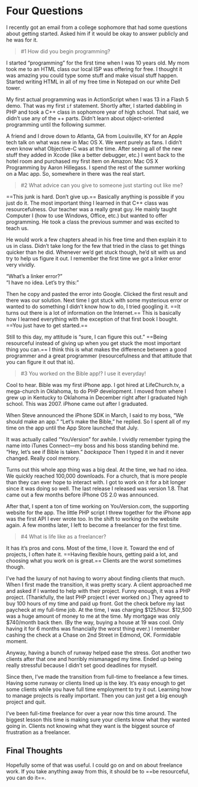 # Four Questions

I recently got an email from a college sophomore that had some questions about getting started. Asked him if it would be okay to answer publicly and he was for it.

> #1 How did you begin programming?

I started “programming” for the first time when I was 10 years old. My mom took me to an HTML class our local ISP was offering for free. I thought it was amazing you could type some stuff and make visual stuff happen. Started writing HTML in all of my free time in Notepad on our white Dell tower.

My first actual programming was in ActionScript when I was 13 in a Flash 5 demo. That was my first `if` statement. Shortly after, I started dabbling in PHP and took a C++ class in sophomore year of high school. That said, we didn’t use any of the ++ parts. Didn’t learn about object-oriented programming until the following summer.

A friend and I drove down to Atlanta, GA from Louisville, KY for an Apple tech talk on what was new in Mac OS X. We went purely as fans. I didn’t even know what Objective-C was at the time. After seeing all of the new stuff they added in Xcode (like a better debugger, etc.) I went back to the hotel room and purchased my first item on Amazon: Mac OS X Programming by Aaron Hillegass. I spend the rest of the summer working on a Mac app. So, somewhere in there was the real start.

> #2 What advice can you give to someone just starting out like me?

==This junk is hard. Don’t give up.== Basically anything is possible if you just do it. The most important thing I learned in that C++ class was resourcefulness. Our teacher was a really great guy. He mainly taught Computer I (how to use Windows, Office, etc.) but wanted to offer programming. He took a class the previous summer and was excited to teach us.

He would work a few chapters ahead in his free time and then explain it to us in class. Didn’t take long for the few that tried in the class to get things quicker than he did. Whenever we’d get stuck though, he’d sit with us and try to help us figure it out. I remember the first time we got a linker error very vividly.

“What’s a linker error?”<br>
“I have no idea. Let’s try this:”

Then he copy and pasted the error into Google. Clicked the first result and there was our solution. Next time I got stuck with some mysterious error or wanted to do something I didn’t know how to do, I tried googling it. ==It turns out there is a lot of information on the Internet.== This is basically how I learned everything with the exception of that first book I bought. ==You just have to get started.==

Still to this day, my attitude is “sure, I can figure this out.” ==Being resourceful instead of giving up when you get stuck the most important thing you can.== I think this is what makes the difference between a good programmer and a great programmer (resourcefulness and that attitude that you can figure it out that is).

> #3 You worked on the Bible app!? I use it everyday!

Cool to hear. Bible was my first iPhone app. I got hired at LifeChurch.tv, a mega-church in Oklahoma, to do PHP development. I moved from where I grew up in Kentucky to Oklahoma in December right after I graduated high school. This was 2007. iPhone came out after I graduated.

When Steve announced the iPhone SDK in March, I said to my boss, “We should make an app.” “Let’s make the Bible,” he replied. So I spent all of my time on the app until the App Store launched that July.

It was actually called “YouVersion” for awhile. I vividly remember typing the name into iTunes Connect—my boss and his boss standing behind me. “Hey, let’s see if Bible is taken.” *backspace* Then I typed it in and it never changed. Really cool memory.

Turns out this whole app thing was a big deal. At the time, we had no idea. We quickly reached 100,000 downloads. For a church, that is more people than they can ever hope to interact with. I got to work on it for a bit longer since it was doing so well. The last release I released was version 1.8. That came out a few months before iPhone OS 2.0 was announced.

After that, I spent a ton of time working on YouVersion.com, the supporting website for the app. The little PHP script I threw together for the iPhone app was the first API I ever wrote too. In the shift to working on the website again. A few months later, I left to become a freelancer for the first time.

> #4 What is life like as a freelancer?

It has it’s pros and cons. Most of the time, I love it. Toward the end of projects, I often hate it. ==Having flexible hours, getting paid a lot, and choosing what you work on is great.== Clients are the worst sometimes though.

I’ve had the luxury of not having to worry about finding clients that much. When I first made the transition, it was pretty scary. A client approached me and asked if I wanted to help with their project. Funny enough, it was a PHP project. (Thankfully, the last PHP project I ever worked on.) They agreed to buy 100 hours of my time and paid up front. Got the check before my last paycheck at my full-time job. At the time, I was charging $125/hour. $12,500 was a huge amount of money to me at the time. My mortgage was only $740/month back then. (By the way, buying a house at 19 was cool. Only having it for 6 months was financially the worst thing ever.) I remember cashing the check at a Chase on 2nd Street in Edmond, OK. Formidable moment.

Anyway, having a bunch of runway helped ease the stress. Got another two clients after that one and horribly mismanaged my time. Ended up being really stressful because I didn’t set good deadlines for myself.

Since then, I’ve made the transition from full-time to freelance a few times. Having some runway or clients lined up is the key. It’s easy enough to get some clients while you have full time employment to try it out. Learning how to manage projects is really important. Then you can just get a big enough project and quit.

I’ve been full-time freelance for over a year now this time around. The biggest lesson this time is making sure your clients know what they wanted going in. Clients not knowing what they want is the biggest source of frustration as a freelancer.

## Final Thoughts

Hopefully some of that was useful. I could go on and on about freelance work. If you take anything away from this, it should be to ==be resourceful, you can do it==.
